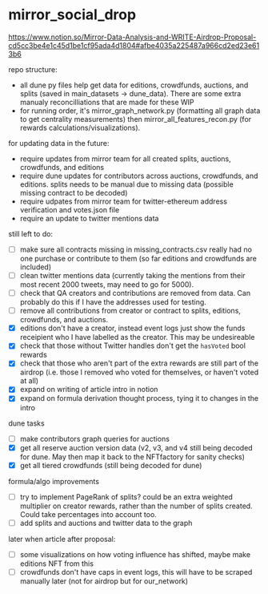 # mirror_social_drop
 
https://www.notion.so/Mirror-Data-Analysis-and-WRITE-Airdrop-Proposal-cd5cc3be4e1c45d1be1cf95ada4d1804#afbe4035a225487a966cd2ed23e613b6

repo structure:

- all dune py files help get data for editions, crowdfunds, auctions, and splits (saved in main_datasets -> dune_data). There are some extra manualy reconcilliations that are made for these WIP
- for running order, it's mirror_graph_network.py (formatting all graph data to get centrality measurements) then mirror_all_features_recon.py (for rewards calculations/visualizations).

for updating data in the future:

- require updates from mirror team for all created splits, auctions, crowdfunds, and editions
- require dune updates for contributors across auctions, crowdfunds, and editions. splits needs to be manual due to missing data (possible missing contract to be decoded)
- require udpates from mirror team for twitter-ethereum address verification and votes.json file
- require an update to twitter mentions data

still left to do:
- [ ]  make sure all contracts missing in missing_contracts.csv really had no one purchase or contribute to them (so far editions and crowdfunds are included)
- [ ]  clean twitter mentions data (currently taking the mentions from their most recent 2000 tweets, may need to go for 5000). 
- [ ]  check that QA creators and contributions are removed from data. Can probably do this if I have the addresses used for testing.
- [ ]  remove all contributions from creator or contract to splits, editions, crowdfunds, and auctions.
- [x]  editions don't have a creator, instead event logs just show the funds receipient who I have labelled as the creator. This may be undesireable 
- [x]  check that those without Twitter handles don't get the `hasVoted` bool rewards
- [x]  check that those who aren't part of the extra rewards are still part of the airdrop (i.e. those I removed who voted for themselves, or haven't voted at all)
- [x]  expand on writing of article intro in notion
- [x]  expand on formula derivation thought process, tying it to changes in the intro

dune tasks
- [ ]  make contributors graph queries for auctions
- [x]  get all reserve auction version data (v2, v3, and v4 still being decoded for dune. May then map it back to the NFTfactory for sanity checks)
- [x]  get all tiered crowdfunds (still being decoded for dune)

formula/algo improvements
- [ ]  try to implement PageRank of splits? could be an extra weighted multiplier on creator rewards, rather than the number of splits created. Could take percentages into account too.
- [ ]  add splits and auctions and twitter data to the graph

later when article after proposal: 
- [ ]  some visualizations on how voting influence has shifted, maybe make editions NFT from this
- [ ]  crowdfunds don't have caps in event logs, this will have to be scraped manually later (not for airdrop but for our_network)